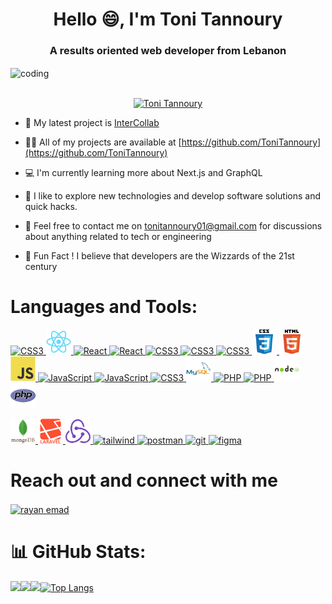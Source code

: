 

<h1 align="center">Hello 😄, I'm Toni Tannoury</h1>
<h3 align="center">A results oriented web developer from Lebanon</h3>
<img align="center" src="https://github.com/ToniTannoury/InterCollab/assets/138028340/cc5ef9cc-7a09-449c-bf27-7ed945c7c4a3" width="100%" height="450" alt="coding">

<br/>
<br/>

<p align="center"> <a href="https://github.com/ryo-ma/github-profile-trophy"><img src="https://github-profile-trophy.vercel.app/?username=ToniTannoury" alt="Toni Tannoury" /></a> </p>

- 🔭 My latest project is [InterCollab](https://github.com/ToniTannoury/InterCollab)

- 👨‍💻 All of my projects are available at [https://github.com/ToniTannoury](https://github.com/ToniTannoury)

- 💻 I'm currently learning more about Next.js and GraphQL 

- 📝  I like to explore new technologies and develop software solutions and quick hacks.

- 💬 Feel free to contact me on tonitannoury01@gmail.com for discussions about anything related to tech or engineering

- 🧙 Fun Fact ! I believe that developers are the Wizzards of the 21st century


# Languages and Tools:
<p align="left">
  <a href="https://nextjs.org/" target="_blank" rel="noreferrer">
    <img src="https://testrigor.com/wp-content/uploads/2023/04/nextjs-logo-square.png" alt="CSS3" width="40" height="40"/>
  </a>
  <a href="https://reactjs.org/" target="_blank" rel="noreferrer">
    <img src="https://raw.githubusercontent.com/devicons/devicon/master/icons/react/react-original.svg" alt="React" width="40" height="40"/>
  </a>
  <a href="https://webrtc.org/" target="_blank" rel="noreferrer">
    <img src="https://logos-download.com/wp-content/uploads/2022/01/WebRTC_Logo-700x590.png" alt="React" width="40" height="40"/>
  </a>
  <a href="https://graphql.org/" target="_blank" rel="noreferrer">
    <img src="https://upload.wikimedia.org/wikipedia/commons/thumb/1/17/GraphQL_Logo.svg/1200px-GraphQL_Logo.svg.png" alt="React" width="40" height="40"/>
  </a>
  <a href="https://aws.amazon.com//" target="_blank" rel="noreferrer">
    <img src="https://i0.wp.com/bizgiveworld.com/wp-content/uploads/2020/04/aws-logo.png?fit=400%2C225&ssl=1" alt="CSS3" width="40" height="40"/>
  </a>
  <a href="https://www.typescriptlang.org//" target="_blank" rel="noreferrer">
    <img src="https://cdn.icon-icons.com/icons2/2415/PNG/512/typescript_original_logo_icon_146317.png" alt="CSS3" width="40" height="40"/>
  </a>
  <a href="https://www.python.org/" target="_blank" rel="noreferrer">
    <img src="https://upload.wikimedia.org/wikipedia/commons/thumb/0/0a/Python.svg/1200px-Python.svg.png" alt="CSS3" width="40" height="40"/>
  </a>
  <a href="https://www.w3schools.com/css/" target="_blank" rel="noreferrer">
    <img src="https://raw.githubusercontent.com/devicons/devicon/master/icons/css3/css3-original-wordmark.svg" alt="CSS3" width="40" height="40"/>
  </a>
  <a href="https://www.w3.org/html/" target="_blank" rel="noreferrer">
    <img src="https://raw.githubusercontent.com/devicons/devicon/master/icons/html5/html5-original-wordmark.svg" alt="HTML5" width="40" height="40"/>
  </a>
  <a href="https://developer.mozilla.org/en-US/docs/Web/JavaScript" target="_blank" rel="noreferrer">
    <img src="https://raw.githubusercontent.com/devicons/devicon/master/icons/javascript/javascript-original.svg" alt="JavaScript" width="40" height="40"/>
  </a>
  <a href="https://expressjs.com/" target="_blank" rel="noreferrer">
    <img src="https://expressjs.com/images/express-facebook-share.png" alt="JavaScript" width="80" height="40"/>
  </a>
  <a href="https://getbootstrap.com/" target="_blank" rel="noreferrer">
    <img src="https://static.javatpoint.com/bootstrappages/images/bootstrap-tutorial.png" alt="JavaScript" width="40" height="40"/>
  </a>
  <a href="https://https://ant.design///" target="_blank" rel="noreferrer">
    <img src="https://encrypted-tbn0.gstatic.com/images?q=tbn:ANd9GcTFiTel-_ql-a9m_0DiI2qKQzrqxnAGm7afEw8agH4xqw&s" alt="CSS3" width="40" height="40"/>
  </a>
  <a href="https://www.mysql.com/" target="_blank" rel="noreferrer">
    <img src="https://raw.githubusercontent.com/devicons/devicon/master/icons/mysql/mysql-original-wordmark.svg" alt="MySQL" width="40" height="40"/>
  </a>
   <a href="https://socket.io/" target="_blank" rel="noreferrer">
    <img src="https://upload.wikimedia.org/wikipedia/commons/thumb/9/96/Socket-io.svg/1200px-Socket-io.svg.png" alt="PHP" width="40" height="40"/>
  </a>
  <a href="https://stripe.com/docs/js" target="_blank" rel="noreferrer">
    <img src="https://avatars.githubusercontent.com/u/856813?s=280&v=4" alt="PHP" width="40" height="40"/>
  </a>
  <a href="https://nodejs.org" target="_blank" rel="noreferrer">
    <img src="https://raw.githubusercontent.com/devicons/devicon/master/icons/nodejs/nodejs-original-wordmark.svg" alt="Node.js" width="40" height="40"/>
  </a>
  <a href="https://www.php.net" target="_blank" rel="noreferrer">
    <img src="https://raw.githubusercontent.com/devicons/devicon/master/icons/php/php-original.svg" alt="PHP" width="40" height="40"/>
  </a>
  
  
<p align="left">   <a href="https://www.mongodb.com/" target="_blank" rel="noreferrer"> <img src="https://raw.githubusercontent.com/devicons/devicon/master/icons/mongodb/mongodb-original-wordmark.svg" alt="mongodb" width="40" height="40"/> </a>
  <a href="https://laravel.com/" target="_blank" rel="noreferrer">
    <img src="https://raw.githubusercontent.com/devicons/devicon/master/icons/laravel/laravel-plain-wordmark.svg" alt="Laravel" width="40" height="40"/>
  </a>
  <a href="https://redux.js.org" target="_blank" rel="noreferrer"> <img src="https://raw.githubusercontent.com/devicons/devicon/master/icons/redux/redux-original.svg" alt="redux" width="40" height="40"/> </a> <a href="https://tailwindcss.com/" target="_blank" rel="noreferrer"> <img src="https://www.vectorlogo.zone/logos/tailwindcss/tailwindcss-icon.svg" alt="tailwind" width="40" height="40"/> </a><a href="https://postman.com" target="_blank" rel="noreferrer"> <img src="https://www.vectorlogo.zone/logos/getpostman/getpostman-icon.svg" alt="postman" width="40" height="40"/> </a> <a href="https://git-scm.com/" target="_blank" rel="noreferrer"> <img src="https://www.vectorlogo.zone/logos/git-scm/git-scm-icon.svg" alt="git" width="40" height="40"/> </a> <a href="https://www.figma.com/" target="_blank" rel="noreferrer"> <img src="https://www.vectorlogo.zone/logos/figma/figma-icon.svg" alt="figma" width="40" height="40"/> </a>
</p>


# Reach out and connect with me


<a href="https://www.linkedin.com/in/toni-tannoury-8a2012294/" target="blank"><img align="center" src="https://raw.githubusercontent.com/rahuldkjain/github-profile-readme-generator/master/src/images/icons/Social/linked-in-alt.svg" alt="rayan emad" height="30" width="40" /></a>
</p>

# 📊 GitHub Stats:
![](https://github-readme-stats.vercel.app/api/top-langs/?username=ToniTannoury&theme=dark&hide_border=false&include_all_commits=false&count_private=false&layout=compact)![](https://github-readme-stats.vercel.app/api?username=ToniTannoury&theme=dark&hide_border=false&include_all_commits=false&count_private=false)![](https://github-readme-streak-stats.herokuapp.com/?user=ToniTannoury&theme=dark&hide_border=false)[![Top Langs](https://github-readme-stats.vercel.app/api/top-langs/?username=ToniTannoury&layout=pie&theme=dark)](https://github.com/anuraghazra/github-readme-stats)
